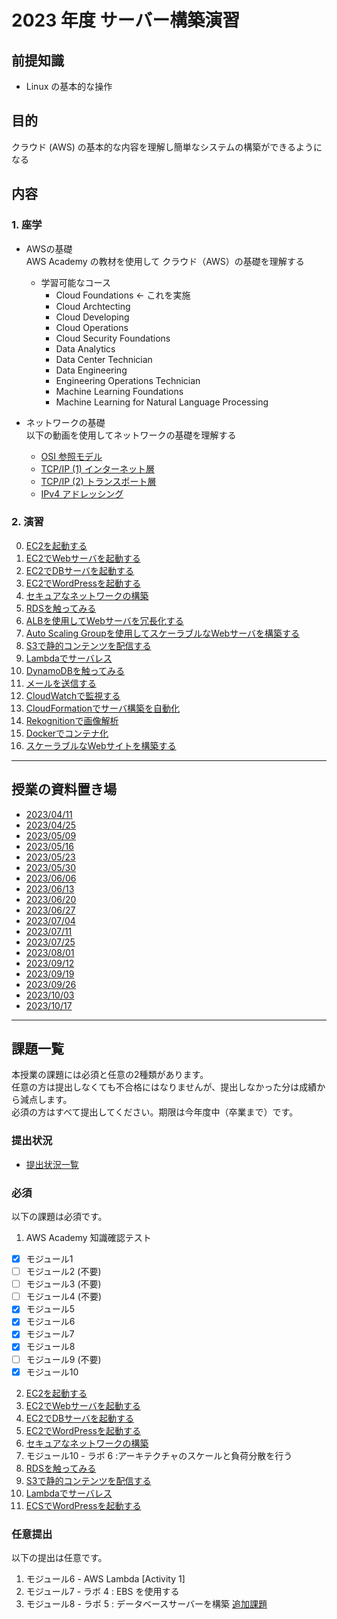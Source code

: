 # 2023 年度 サーバー構築演習
## 前提知識
* Linux の基本的な操作

## 目的
クラウド (AWS) の基本的な内容を理解し簡単なシステムの構築ができるようになる

## 内容
### 1. 座学  
* AWSの基礎  
AWS Academy の教材を使用して クラウド（AWS）の基礎を理解する

  * 学習可能なコース
    * Cloud Foundations <- これを実施
    * Cloud Archtecting
    * Cloud Developing
    * Cloud Operations
    * Cloud Security Foundations
    * Data Analytics
    * Data Center Technician
    * Data Engineering
    * Engineering Operations Technician
    * Machine Learning Foundations
    * Machine Learning for Natural Language Processing

* ネットワークの基礎  
以下の動画を使用してネットワークの基礎を理解する
  * [OSI 参照モデル](https://www.youtube.com/watch?v=5QHXbxZIUDg)
  * [TCP/IP (1) インターネット層](https://www.youtube.com/watch?v=Pp6-YXxL06Y)
  * [TCP/IP (2) トランスポート層](https://www.youtube.com/watch?v=erY_CkAVSYE)
  * [IPv4 アドレッシング](https://www.youtube.com/watch?v=KrrK3FJNigY)

### 2. 演習  
0. [EC2を起動する](./課題/00.EC2を起動する.md)
1. [EC2でWebサーバを起動する](./課題/01.EC2でWebサーバを起動する.md)
2. [EC2でDBサーバを起動する](./課題/02.EC2でDBサーバを起動する.md)
3. [EC2でWordPressを起動する](./課題/03.EC2でWordPressを起動する.md)
4. [セキュアなネットワークの構築](./課題/04.セキュアなネットワークの構築.md)
5. [RDSを触ってみる](./課題/05.RDSを触ってみる.md)
6. [ALBを使用してWebサーバを冗長化する](./課題/06.ALBを使用してWebサーバを冗長化する.md)
7. [Auto Scaling Groupを使用してスケーラブルなWebサーバを構築する](./課題/07.AutoScalingGroupを使用してスケーラブルなWebサーバを構築する.md)
8. [S3で静的コンテンツを配信する](./課題/08.S3で静的コンテンツを配信する.md)
9. [Lambdaでサーバレス](./課題/09.Lambdaでサーバレス.md)
10. [DynamoDBを触ってみる](./課題/10.DynamoDBを触ってみる.md)
11. [メールを送信する](./課題/12.メールを送信する.md)
12. [CloudWatchで監視する](./課題/11.CloudWatchで監視する.md)
13. [CloudFormationでサーバ構築を自動化](./課題/13.CloudFormationでサーバ構築を自動化.md)
14. [Rekognitionで画像解析](./課題/14.Rekognitionで画像解析.md)
15. [Dockerでコンテナ化](./課題/15.Dockerでコンテナ化.md)
16. [スケーラブルなWebサイトを構築する](./課題/16.スケーラブルなWebサイトを構築する.md)

---
## 授業の資料置き場
* [2023/04/11](./0411/README.md)
* [2023/04/25](./0425/README.md)
* [2023/05/09](./0509/README.md)
* [2023/05/16](./0516/README.md)
* [2023/05/23](./0523/README.md)
* [2023/05/30](./0530/README.md)
* [2023/06/06](./0606/README.md)
* [2023/06/13](./0613/README.md)
* [2023/06/20](./0620/README.md)
* [2023/06/27](./0627/README.md)
* [2023/07/04](./0704/README.md)
* [2023/07/11](./0711/README.md)
* [2023/07/25](./0725/README.md)
* [2023/08/01](./0801/README.md)
* [2023/09/12](./0912/README.md)
* [2023/09/19](./0919/README.md)
* [2023/09/26](./0926/README.md)
* [2023/10/03](./1003/README.md)
* [2023/10/17](./1017/README.md)

---
## 課題一覧
本授業の課題には必須と任意の2種類があります。  
任意の方は提出しなくても不合格にはなりませんが、提出しなかった分は成績から減点します。  
必須の方はすべて提出してください。期限は今年度中（卒業まで）です。

### 提出状況
* [提出状況一覧](https://docs.google.com/spreadsheets/d/1zU60i8eh8YeC0afDrRNGNulez7uWAOq0W8ST-GdJskg/edit?usp=sharing)

### 必須
以下の課題は必須です。  
1. AWS Academy 知識確認テスト
- [x] モジュール1
- [ ] モジュール2 (不要)
- [ ] モジュール3 (不要)
- [ ] モジュール4 (不要)
- [x] モジュール5
- [x] モジュール6
- [x] モジュール7
- [x] モジュール8
- [ ] モジュール9 (不要)
- [x] モジュール10

2. [EC2を起動する](./課題/00.EC2を起動する.md)
3. [EC2でWebサーバを起動する](./課題/01.EC2でWebサーバを起動する.md)
4. [EC2でDBサーバを起動する](./課題/02.EC2でDBサーバを起動する.md)
5. [EC2でWordPressを起動する](./課題/03.EC2でWordPressを起動する.md)
6. [セキュアなネットワークの構築](./課題/04.セキュアなネットワークの構築.md)
7. モジュール10 - ラボ 6 :アーキテクチャのスケールと負荷分散を行う
8. [RDSを触ってみる](./課題/05.RDSを触ってみる.md)
9. [S3で静的コンテンツを配信する](./課題/08.S3で静的コンテンツを配信する.md)
10. [Lambdaでサーバレス](./課題/09.Lambdaでサーバレス.md)
11. [ECSでWordPressを起動する](./課題/17.ECSでWordPressを起動する.md)

### 任意提出
以下の提出は任意です。  
1. モジュール6  - AWS Lambda [Activity 1]
2. モジュール7  - ラボ 4 : EBS を使用する
3. モジュール8  - ラボ 5 : データベースサーバーを構築 [追加課題](./0606/README.md)
